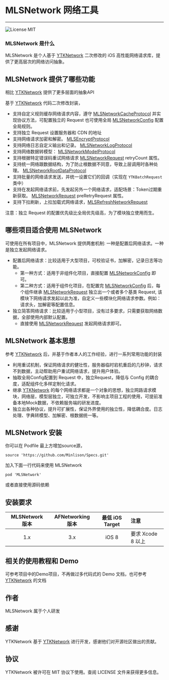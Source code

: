 # MLSNetwork 网络工具
-----

![License MIT](https://img.shields.io/github/license/mashape/apistatus.svg?maxAge=2592000)

### MLSNetwork 是什么

MLSNetwork 是个人基于 [YTKNetwork](https://github.com/yuantiku/YTKNetwork) 二次修改的 iOS 高性能网络请求库，提供了更高层次的网络访问抽象。

## MLSNetwork 提供了哪些功能

相比 [YTKNetwork](https://github.com/yuantiku/YTKNetwork) 提供了更多层面的抽象API

基于 [YTKNetwork](https://github.com/yuantiku/YTKNetwork) 代码二次修改封装，

 * 支持自定义规则缓存网络请求内容，遵守 [MLSNetworkCacheProtocol](./docs/markdown/Protocols/MLSNetworkCacheProtocol.md) 并实现协议方法，可配置独立的 Request 也可使用全局  [MLSNetworkConfig](./docs/markdown/Classes/MLSNetworkConfig.md) 配置全局规则。
 * 支持独立 Request 设置服务器和 CDN 的地址
 * 支持网络请求加密和解密。 [MLSEncryptProtocol](./docs/markdown/Protocols/MLSEncryptProtocol.md)
 * 支持网络日志自定义输出和记录。 [MLSNetworkLogProtocol](./docs/markdown/Protocols/MLSNetworkLogProtocol.md) 
 * 支持网络数据转模型： [MLSNetworkModelProtocol](./docs/markdown/Protocols/MLSNetworkModelProtocol.md) 
 * 支持根据特定错误码重试网络请求 [MLSNetworkRequest](./docs/markdown/Classes/MLSNetworkRequest.md) retryCount 属性。
 * 支持统一网络跟数据结构，为了防止根数据不同意，导致上层调用时各种处理。  [MLSNetworkRootDataProtocol](./docs/markdown/Protocols/MLSNetworkRootDataProtocol.md)
 * 支持批量的网络请求发送，并统一设置它们的回调（实现在 `YTKBatchRequest` 类中）
 * 支持在发起网络请求前，先发起另外一个网络请求，适配场景：Token过期重新获取。 [MLSNetworkRequest](./docs/markdown/Classes/MLSNetworkRequest.md) preRetryRequest 属性。
 * 支持下拉刷新，上拉加载式网络请求，[MLSRefreshNetworkRequest](./docs/markdown/Classes/MLSRefreshNetworkRequest.md)
	
注意：独立 Request 的配置优先级比全局优先级高，为了模块独立使用而生。

## 哪些项目适合使用 MLSNetwork

可使用在所有项目中，MLSNetwork 提供两套机制: 一种是配置后网络请求。一种是独立发起网络请求。
* 配置后网络请求：比较适用于大型项目，可校验证书，加解密，记录日志等功能。
	* 第一种方式：适用于非组件化项目，直接配置 [MLSNetworkConfig](./docs/markdown/Classes/MLSNetworkConfig.md) 即可。
	* 第二种方式：适用于组件化项目，在配置完 [MLSNetworkConfig](./docs/markdown/Classes/MLSNetworkConfig.md) 后，每个组件继承 [MLSNetworkRequest](./docs/markdown/Classes/MLSNetworkRequest.md) 独立出一个或者多个基类 Request, 该模块下网络请求发起以此为准，自定义一些模块化网络请求参数。例如：请求头，加解密等配置信息。
* 独立简答网络请求：比较适用于小型项目，没有过多要求，只需要获取网络数据，全部使用内部默认配置。
	* 直接使用 [MLSNetworkRequest](./docs/markdown/Classes/MLSNetworkRequest.md) 发起网络请求即可。

## MLSNetwork 基本思想
参考 [YTKNetwork](https://github.com/yuantiku/YTKNetwork) 后，并基于作者本人的工作经验，进行一系列常用功能的封装
* 利用重试机制，保证网络请求的健壮性，服务器临时宕机重启的几秒钟，请求不到数据，主动帮助用户重试网络请求，提升用户体验。
* 抽取全局Config配置到 Request 中，独立Request，降低与 Config 的耦合度，适配组件化多样定制化请求。
* 继承 [YTKNetwork](https://github.com/yuantiku/YTKNetwork) 的每个网络请求都是一个对象的思想，独立网路请求模块，网络层，模型层独立，可独立开发，不影响主项目工程的使用，可提前准备本地Mock数据，不依赖服务端的研发进度。
* 独立出各种协议，提升可扩展性，保证外界使用的独立性，降低耦合度。日志处理、字典转模型、加解密、根数据统一等。

## MLSNetwork 安装
你可以在 Podfile 最上方增加source源，

	source 'https://github.com/Minlison/Specs.git'

加入下面一行代码来使用 MLSNetwork

    pod 'MLSNetwork'

或者直接使用源码依赖

## 安装要求

| MLSNetwork 版本 | AFNetworking 版本 |  最低 iOS Target | 注意 |
|:----------------:|:----------------:|:----------------:|:-----|
| 1.x | 3.x | iOS 8 | 要求 Xcode 8 以上  |

## 相关的使用教程和 Demo
可参考项目中的Demo项目，不再做过多代码式的 Demo 文档，也可参考 [YTKNetwork](https://github.com/yuantiku/YTKNetwork) 的文档

## 作者
MLSNetwork 属于个人研发

## 感谢

YTKNetwork 基于 [YTKNetwork](https://github.com/yuantiku/YTKNetwork) 进行开发，感谢他们对开源社区做出的贡献。

## 协议

YTKNetwork 被许可在 MIT 协议下使用。查阅 LICENSE 文件来获得更多信息。